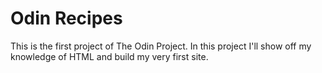# Odin Recipes

This is the first project of The Odin Project.
In this project I'll show off my knowledge of HTML and build my very first site.
